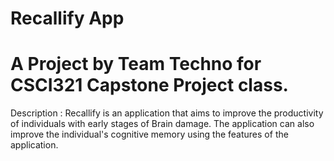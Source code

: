 
# Recallify App

# A Project by Team Techno for CSCI321 Capstone Project class.

Description
: Recallify is an application that aims to improve the productivity of individuals 
    with early stages of Brain damage. The application can also improve the individual's
    cognitive memory using the features of the application.

